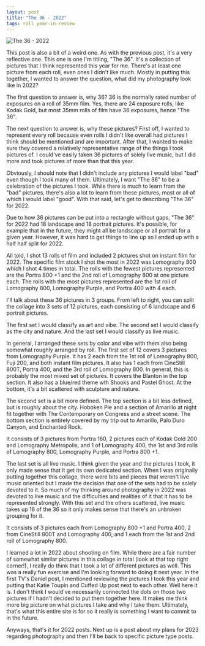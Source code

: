 ```yaml
---
layout: post
title: "The 36 - 2022"
tags: roll year-in-review
---
```


![The 36 - 2022](/assets/rolls/2022-the36.jpg)

This post is also a bit of a weird one. As with the previous post, it's a very reflective one. This one is one I'm titling, "The 36". It's a collection of pictures that I think represented this year for me. There's at least one picture from each roll, even ones I didn't like much. Mostly in putting this together, I wanted to answer the question, what did my photography look like in 2022?

The first question to answer is, why 36? 36 is the normally rated number of exposures on a roll of 35mm film. Yes, there are 24 exposure rolls, like Kodak Gold, but most 35mm rolls of film have 36 exposures, hence "The 36".

The next question to answer is, why these pictures? First off, I wanted to represent every roll because even rolls I didn't like overall had pictures I think should be mentioned and are important. After that, I wanted to make sure they covered a relatively representative range of the things I took pictures of. I could've easily taken 36 pictures of solely live music, but I did more and took pictures of more than that this year.

Obviously, I should note that I didn't include any pictures I would label "bad" even though I took many of them. Ultimately, I want "The 36" to be a celebration of the pictures I took. While there is much to learn from the "bad" pictures, there's also a lot to learn from these pictures, most or all of which I would label "good". With that said, let's get to describing "The 36" for 2022.

Due to how 36 pictures can be put into a rectangle without gaps, "The 36" for 2022 had 18 landscape and 18 portrait pictures. It's possible, for example that in the future, they might all be landscape or all portrait for a given year. However, it was hard to get things to line up so I ended up with a half half split for 2022.

All told, I shot 13 rolls of film and included 2 pictures shot on instant film for 2022. The specific film stock I shot the most in 2022 was Lomography 800 which I shot 4 times in total. The rolls with the fewest pictures represented are the Portra 800 +1 and the 2nd roll of Lomography 800 at one picture each. The rolls with the most pictures represented are the 1st roll of Lomography 800, Lomography Purple, and Portra 400 with 4 each.

I'll talk about these 36 pictures in 3 groups. From left to right, you can split the collage into 3 sets of 12 pictures, each consisting of 6 landscape and 6 portrait pictures.

The first set I would classify as art and vibe. The second set I would classify as the city and nature. And the last set I would classify as live music. 

In general, I arranged these sets by color and vibe with them also being somewhat roughly arranged by roll. The first set of 12 covers 3 pictures from Lomography Purple. It has 2 each from the 1st roll of Lomography 800, Fuji 200, and both instant film pictures. It also has 1 each from CineStill 800T, Portra 400, and the 3rd roll of Lomography 800. In general, this is probably the most mixed set of pictures. It covers the Blanton in the top section. It also has a blue/red theme wth Shooks and Pastel Ghost. At the bottom, it's a bit scattered with sculpture and nature.

The second set is a bit more defined. The top section is a bit less defined, but is roughly about the city. Hoboken Pie and a section of Amarillo at night fit together with The Contemporary on Congress and a street scene. The bottom section is entirely covered by my trip out to Amarillo, Palo Duro Canyon, and Enchanted Rock.

It consists of 3 pictures from Portra 160, 2 pictures each of Kodak Gold 200 and Lomography Metropolis, and 1 of Lomography 400, the 1st and 3rd rolls of Lomography 800, Lomography Purple, and Portra 800 +1.

The last set is all live music. I think given the year and the pictures I took, it only made sense that it get its own dedicated section. When I was originally putting together this collage, there were bits and pieces that weren't live music oriented but I made the decision that one of the sets had to be solely devoted to it. So much of my thinking around photography in 2022 was devoted to live music and the difficulties and realities of it that it has to be represented strongly. With this set and the others scattered, live music takes up 16 of the 36 so it only makes sense that there's an unbroken grouping for it.

It consists of 3 pictures each from Lomography 800 +1 and Portra 400, 2 from CineStill 800T and Lomography 400, and 1 each from the 1st and 2nd roll of Lomography 800.

I learned a lot in 2022 about shooting on film. While there are a fair number of somewhat similar pictures in this collage in total (look at that top right corner!), I really do think that I took a lot of different pictures as well. This was a really fun exercise and I'm looking forward to doing it next year. In the first TV's Daniel post, I mentioned reviewing the pictures I took this year and putting that Katie Toupin and Cuffed Up post next to each other. Well here it is. I don't think I would've necessarily connected the dots on those two pictures if I hadn't decided to put them together here. It makes me think more big picture on what pictures I take and why I take them. Ultimately, that's what this entire site is for so it really is something I want to commit to in the future.

Anyways, that's it for 2022 posts. Next up is a post about my plans for 2023 regarding photography and then I'll be back to specific picture type posts.
